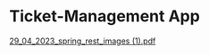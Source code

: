 # Ticket-Management App
[29_04_2023_spring_rest_images (1).pdf](https://github.com/Ankit9955/Ticket-ManagementApp/files/12616662/29_04_2023_spring_rest_images.1.pdf)
